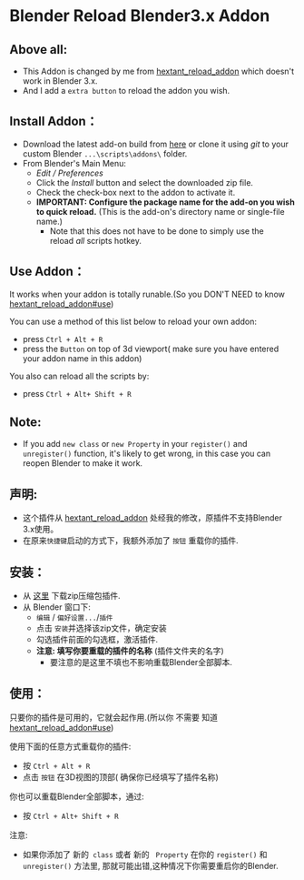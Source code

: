 # Blender Reload Blender3.x Addon
## Above all:
- This Addon is changed by me from [hextant_reload_addon](https://github.com/hextantstudios/hextant_reload_addon) which doesn't work in Blender 3.x.
- And I add a `extra button` to reload the addon you wish.

## Install Addon：
-   Download the latest add-on build from [here](https://github.com/hjkggy007/hjkggy_reload_blender3_x_addon/releases/download/v1.0/hjkggy_reload_addon.v1.0.zip) or clone it using _git_ to your custom Blender `...\scripts\addons\` folder.
-   From Blender's Main Menu:
    -   _Edit / Preferences_
    -   Click the _Install_ button and select the downloaded zip file.
    -   Check the check-box next to the addon to activate it.
    -   **IMPORTANT: Configure the package name for the add-on you wish to quick reload.** (This is the add-on's directory name or single-file name.)
        -   Note that this does not have to be done to simply use the reload _all_ scripts hotkey.

## Use Addon：

It works when your addon is totally runable.(So you DON'T NEED to know  [hextant_reload_addon#use](https://github.com/hextantstudios/hextant_reload_addon#use))

You can use a method of this list below to reload your own addon:
- press  `Ctrl + Alt + R`  
- press the  `Button`  on top of 3d viewport( make sure you have entered your addon name in this addon)

You also can reload all the scripts by:
- press  `Ctrl + Alt+ Shift + R`  


## Note:
- If you add `new class` or `new Property` in your `register()` and `unregister()` function, it's likely to get wrong, in this case you can reopen Blender to make it work.






## 声明:
- 这个插件从 [hextant_reload_addon](https://github.com/hextantstudios/hextant_reload_addon) 处经我的修改，原插件不支持Blender 3.x使用。
- 在原来`快捷键`启动的方式下，我额外添加了 `按钮` 重载你的插件.

## 安装：
-   从 [这里](https://github.com/hjkggy007/hjkggy_reload_blender3_x_addon/releases/download/v1.0/hjkggy_reload_addon.v1.0.zip) 下载zip压缩包插件.
-   从 Blender 窗口下:
    -   `编辑` / `偏好设置...`/`插件`
    -  点击 `安装`并选择该zip文件，确定安装
    -   勾选插件前面的勾选框，激活插件.
    -   **注意: 填写你要重载的插件的名称** (插件文件夹的名字)
        -   要注意的是这里不填也不影响重载Blender全部脚本.

## 使用：

只要你的插件是可用的，它就会起作用.(所以你 不需要 知道 [hextant_reload_addon#use](https://github.com/hextantstudios/hextant_reload_addon#use))

使用下面的任意方式重载你的插件:
- 按  `Ctrl + Alt + R`  
- 点击  `按钮`  在3D视图的顶部( 确保你已经填写了插件名称)

你也可以重载Blender全部脚本，通过:
- 按  `Ctrl + Alt+ Shift + R`  


注意:
- 如果你添加了 新的` class` 或者 新的 ` Property` 在你的 `register()` 和 `unregister()` 方法里, 那就可能出错,这种情况下你需要重启你的Blender.
